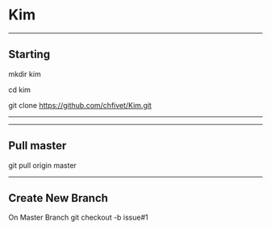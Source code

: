 # Kim

-----------------------------------------------------------------------------
Starting
-----------------------------------------------------------------------------
mkdir kim

cd kim

git clone https://github.com/chfivet/Kim.git

-----------------------------------------------------------------------------


-----------------------------------------------------------------------------
Pull master
-----------------------------------------------------------------------------
git pull origin master


-----------------------------------------------------------------------------
Create New Branch
-----------------------------------------------------------------------------
On Master Branch
git checkout -b issue#1
